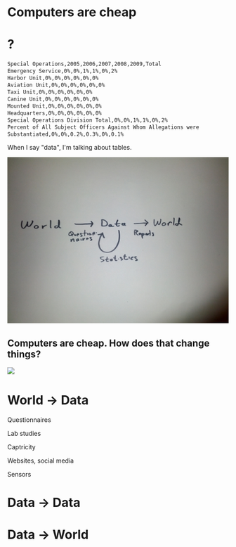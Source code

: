 # Computers are cheap




# ?

<!--
We study the world so we can make better decisions,
build better things and satisfy our curiosity.
-->






```
Special Operations,2005,2006,2007,2008,2009,Total
Emergency Service,0%,0%,1%,1%,0%,2%
Harbor Unit,0%,0%,0%,0%,0%,0%
Aviation Unit,0%,0%,0%,0%,0%,0%
Taxi Unit,0%,0%,0%,0%,0%,0%
Canine Unit,0%,0%,0%,0%,0%,0%
Mounted Unit,0%,0%,0%,0%,0%,0%
Headquarters,0%,0%,0%,0%,0%,0%
Special Operations Division Total,0%,0%,1%,1%,0%,2%
Percent of All Subject Officers Against Whom Allegations were Substantiated,0%,0%,0.2%,0.3%,0%,0.1%
```

When I say "data", I'm talking about tables.

<!-- 
The world is complicated; we need to simplify it in
order to understand it. Representing the world as
tabular data is one way of doing that.
-->






<!--
Sometimes the data are still too complicated, so we
simplify these data further with statistics.
-->





![](world-data-world.jpg)



## Computers are cheap. How does that change things?


![](computer.jpg)


<!-- Some things got cheap faster than other things did -->



# World -> Data


Questionnaires


Lab studies


Captricity


Websites, social media


Sensors





# Data -> Data



# Data -> World
